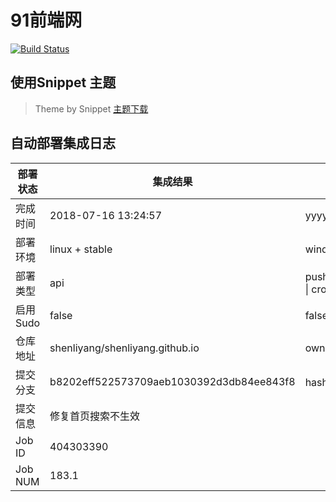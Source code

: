 # 91前端网

[![Build Status](https://www.travis-ci.org/shenliyang/shenliyang.github.io.svg?branch=dev)](https://travis-ci.org/shenliyang/shenliyang.github.io)

## 使用Snippet 主题
>  Theme by Snippet [主题下载](https://github.com/shenliyang/hexo-theme-snippet)

## 自动部署集成日志
部署状态 | 集成结果 | 参考值
---|---|---
完成时间 | 2018-07-16 13:24:57 | yyyy-mm-dd hh:mm:ss
部署环境 | linux + stable | window \| linux + stable
部署类型 | api | push \| pull_request \| api \| cron
启用Sudo | false | false \| true
仓库地址 | shenliyang/shenliyang.github.io | owner_name/repo_name
提交分支 | b8202eff522573709aeb1030392d3db84ee843f8 | hash 16位
提交信息 | 修复首页搜索不生效 |
Job ID   | 404303390 | 
Job NUM  | 183.1 | 
